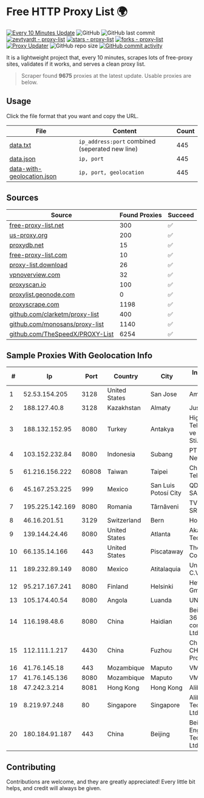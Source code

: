 
# Free HTTP Proxy List 🌍

[![Every 10 Minutes Update](https://github.com/mertguvencli/http-proxy-list/actions/workflows/main.yml/badge.svg?branch=main)](https://github.com/mertguvencli/http-proxy-list/actions/workflows/main.yml)
![GitHub](https://img.shields.io/github/license/mertguvencli/http-proxy-list)
![GitHub last commit](https://img.shields.io/github/last-commit/mertguvencli/http-proxy-list)
[![zevtyardt - proxy-list](https://img.shields.io/static/v1?label=zevtyardt&message=proxy-list&color=blue&logo=github)](https://github.com/zevtyardt/proxy-list "Go to GitHub repo")
[![stars - proxy-list](https://img.shields.io/github/stars/zevtyardt/proxy-list?style=social)](https://github.com/zevtyardt/proxy-list)
[![forks - proxy-list](https://img.shields.io/github/forks/zevtyardt/proxy-list?style=social)](https://github.com/zevtyardt/proxy-list)
[![Proxy Updater](https://github.com/zevtyardt/proxy-list/workflows/Proxy%20Updater/badge.svg)](https://github.com/zevtyardt/proxy-list/actions?query=workflow:"Proxy+Updater")
![GitHub repo size](https://img.shields.io/github/repo-size/zevtyardt/proxy-list)
[![GitHub commit activity](https://img.shields.io/github/commit-activity/m/zevtyardt/proxy-list?logo=commits)](https://github.com/zevtyardt/proxy-list/commits/main)

It is a lightweight project that, every 10 minutes, scrapes lots of free-proxy sites, validates if it works, and serves a clean proxy list.

> Scraper found **9675** proxies at the latest update. Usable proxies are below.

## Usage

Click the file format that you want and copy the URL.

|File|Content|Count|
|----|-------|-----|
|[data.txt](https://raw.githubusercontent.com/mertguvencli/http-proxy-list/main/proxy-list/data.txt)|`ip_address:port` combined (seperated new line)|445|
|[data.json](https://raw.githubusercontent.com/mertguvencli/http-proxy-list/main/proxy-list/data.json)|`ip, port`|445|
|[data-with-geolocation.json](https://raw.githubusercontent.com/mertguvencli/http-proxy-list/main/proxy-list/data-with-geolocation.json)|`ip, port, geolocation`|445|

## Sources

|Source|Found Proxies|Succeed|
|------|-------------|-------|
|[free-proxy-list.net](https://free-proxy-list.net)|300|✅|
|[us-proxy.org](https://www.us-proxy.org)|200|✅|
|[proxydb.net](http://proxydb.net)|15|✅|
|[free-proxy-list.com](https://free-proxy-list.com/?page=&port=&type%5B%5D=http&type%5B%5D=https&up_time=0&search=Search)|10|✅|
|[proxy-list.download](https://www.proxy-list.download/HTTP)|26|✅|
|[vpnoverview.com](https://vpnoverview.com/privacy/anonymous-browsing/free-proxy-servers)|32|✅|
|[proxyscan.io](https://www.proxyscan.io)|100|✅|
|[proxylist.geonode.com](https://proxylist.geonode.com/api/proxy-list?limit=300&page=1&sort_by=lastChecked&sort_type=desc&protocols=http,https)|0|✅|
|[proxyscrape.com](https://api.proxyscrape.com/v2/?request=displayproxies&protocol=http&timeout=10000&country=all&ssl=all&anonymity=all)|1198|✅|
|[github.com/clarketm/proxy-list](https://raw.githubusercontent.com/clarketm/proxy-list/master/proxy-list-raw.txt)|400|✅|
|[github.com/monosans/proxy-list](https://raw.githubusercontent.com/monosans/proxy-list/main/proxies/http.txt)|1140|✅|
|[github.com/TheSpeedX/PROXY-List](https://raw.githubusercontent.com/TheSpeedX/PROXY-List/master/http.txt)|6254|✅|


## Sample Proxies With Geolocation Info

|#|Ip|Port|Country|City|Internet Service Provider|
|-|--|----|-------|----|-------------------------|
|1|52.53.154.205|3128|United States|San Jose|Amazon.com, Inc.|
|2|188.127.40.8|3128|Kazakhstan|Almaty|Jusan Mobile JSC|
|3|188.132.152.95|8080|Turkey|Antakya|High Speed Telekomunikasyon ve Hab. Hiz. Ltd. Sti.|
|4|103.152.232.84|8080|Indonesia|Subang|PT Kingpolah Network Solutions|
|5|61.216.156.222|60808|Taiwan|Taipei|Chunghwa Telecom Co., Ltd.|
|6|45.167.253.225|999|Mexico|San Luis Potosí City|QDS NETWORKS SA DE CV|
|7|195.225.142.169|8080|Romania|Târnăveni|TV Adler-Trading SRL|
|8|46.16.201.51|3129|Switzerland|Bern|Hosteur SA|
|9|139.144.24.46|8080|United States|Atlanta|Akamai Technologies, Inc.|
|10|66.135.14.166|443|United States|Piscataway|The Constant Company, LLC|
|11|189.232.89.149|8080|Mexico|Atitalaquia|Uninet S.A. de C.V.|
|12|95.217.167.241|8080|Finland|Helsinki|Hetzner Online GmbH|
|13|105.174.40.54|8080|Angola|Luanda|UNITEL SA|
|14|116.198.48.6|8080|China|Haidian|Beijing Jingdong 360 Degree E-commerce Co., Ltd.|
|15|112.111.1.217|4430|China|Fuzhou|China Unicom CHINA169 Fujian Province Network|
|16|41.76.145.18|443|Mozambique|Maputo|VM  S.A|
|17|41.76.145.136|8080|Mozambique|Maputo|VM  S.A|
|18|47.242.3.214|8081|Hong Kong|Hong Kong|Alibaba.com LLC|
|19|8.219.97.248|80|Singapore|Singapore|Alibaba (US) Technology Co., Ltd.|
|20|180.184.91.187|443|China|Beijing|Beijing Volcano Engine Technology Co., Ltd.|



## Contributing

Contributions are welcome, and they are greatly appreciated! Every
little bit helps, and credit will always be given.

